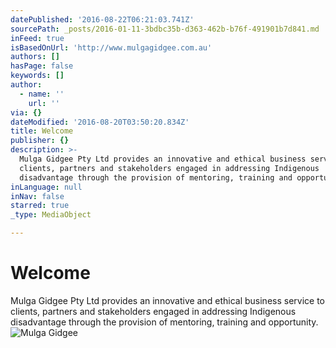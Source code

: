 ```yaml
---
datePublished: '2016-08-22T06:21:03.741Z'
sourcePath: _posts/2016-01-11-3bdbc35b-d363-462b-b76f-491901b7d841.md
inFeed: true
isBasedOnUrl: 'http://www.mulgagidgee.com.au'
authors: []
hasPage: false
keywords: []
author:
  - name: ''
    url: ''
via: {}
dateModified: '2016-08-20T03:50:20.834Z'
title: Welcome
publisher: {}
description: >-
  Mulga Gidgee Pty Ltd provides an innovative and ethical business service to
  clients, partners and stakeholders engaged in addressing Indigenous
  disadvantage through the provision of mentoring, training and opportunity.
inLanguage: null
inNav: false
starred: true
_type: MediaObject

---
```

# Welcome

Mulga Gidgee Pty Ltd provides an innovative and ethical business service to clients, partners and stakeholders engaged in addressing Indigenous disadvantage through the provision of mentoring, training and opportunity.
![Mulga Gidgee](https://s3-us-west-2.amazonaws.com/the-grid-img/p/632d12138d6f9fd326dae3075b377cfd76fcf2f2.jpg)